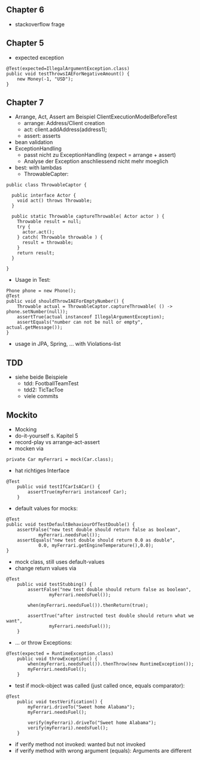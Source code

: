 ## Chapter 6
- stackoverflow frage

## Chapter 5
- expected exception
```
@Test(expected=IllegalArgumentException.class)
public void testThrowsIAEForNegativeAmount() {
	new Money(-1, "USD");
}
```

## Chapter 7
- Arrange, Act, Assert am Beispiel ClientExecutionModelBeforeTest
	- arrange: Address/Client creation
	- act:	client.addAddress(address1);
	- assert: asserts
- bean validation
- ExceptionHandling
	- passt nicht zu ExceptionHandling (expect = arrange + assert)
	- Analyse der Exception anschliessend nicht mehr moeglich
- best: with lambdas
	- ThrowableCapter:
```
public class ThrowableCaptor {

  public interface Actor {
    void act() throws Throwable;
  }

  public static Throwable captureThrowable( Actor actor ) {
    Throwable result = null;
    try {
      actor.act();
    } catch( Throwable throwable ) {
      result = throwable;
    }
    return result;
  }

}
```

- Usage in Test:
```
Phone phone = new Phone();
@Test
public void shouldThrowIAEForEmptyNumber() {
	Throwable actual = ThrowableCaptor.captureThrowable( () -> phone.setNumber(null));
	assertTrue(actual instanceof IllegalArgumentException);
	assertEquals("number can not be null or empty", actual.getMessage());
}
```

- usage in JPA, Spring, ... with Violations-list

## TDD
- siehe beide Beispiele
	- tdd: FootballTeamTest
	- tdd2: TicTacToe
	- viele commits
	
## Mockito
- Mocking
- do-it-yourself s. Kapitel 5
- record-play vs arrange-act-assert
- mocken via
```
private Car myFerrari = mock(Car.class);
```

- hat richtiges Interface
```
@Test
	public void testIfCarIsACar() {
		assertTrue(myFerrari instanceof Car);
	}
```

- default values for mocks: 
```
@Test
public void testDefaultBehaviourOfTestDouble() {
	assertFalse("new test double should return false as boolean",
			myFerrari.needsFuel());
	assertEquals("new test double should return 0.0 as double",
			0.0, myFerrari.getEngineTemperature(),0.0);
}
```

- mock class, still uses default-values
- change return values via
```
@Test
	public void testStubbing() {
		assertFalse("new test double should return false as boolean",
				myFerrari.needsFuel());

		when(myFerrari.needsFuel()).thenReturn(true);

		assertTrue("after instructed test double should return what we want",
				myFerrari.needsFuel());
	}
```

- ... or throw Exceptions:
```
@Test(expected = RuntimeException.class)
	public void throwException() {
		when(myFerrari.needsFuel()).thenThrow(new RuntimeException());
		myFerrari.needsFuel();
	}
```

- test if mock-object was called (just called once, equals comparator):
```
@Test
	public void testVerification() {
		myFerrari.driveTo("Sweet home Alabama");
		myFerrari.needsFuel();

		verify(myFerrari).driveTo("Sweet home Alabama");
		verify(myFerrari).needsFuel();
	}
```
- if verify method not invoked: wanted but not invoked
- if verify method with wrong argument (equals): Arguments are different